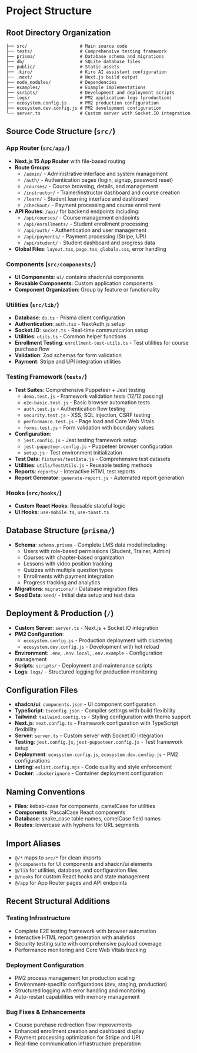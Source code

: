 # Project Structure

## Root Directory Organization

```
├── src/                    # Main source code
├── tests/                  # Comprehensive testing framework
├── prisma/                 # Database schema and migrations
├── db/                     # SQLite database files
├── public/                 # Static assets
├── .kiro/                  # Kiro AI assistant configuration
├── .next/                  # Next.js build output
├── node_modules/           # Dependencies
├── examples/               # Example implementations
├── scripts/                # Development and deployment scripts
├── logs/                   # PM2 application logs (production)
├── ecosystem.config.js     # PM2 production configuration
├── ecosystem.dev.config.js # PM2 development configuration
└── server.ts               # Custom server with Socket.IO integration
```

## Source Code Structure (`src/`)

### App Router (`src/app/`)
- **Next.js 15 App Router** with file-based routing
- **Route Groups**: 
  - `/admin/` - Administrative interface and system management
  - `/auth/` - Authentication pages (login, signup, password reset)
  - `/courses/` - Course browsing, details, and management
  - `/instructor/` - Trainer/instructor dashboard and course creation
  - `/learn/` - Student learning interface and dashboard
  - `/checkout/` - Payment processing and course enrollment
- **API Routes**: `/api/` for backend endpoints including:
  - `/api/courses/` - Course management endpoints
  - `/api/enrollments/` - Student enrollment processing
  - `/api/auth/` - Authentication and user management
  - `/api/payments/` - Payment processing (Stripe, UPI)
  - `/api/student/` - Student dashboard and progress data
- **Global Files**: `layout.tsx`, `page.tsx`, `globals.css`, error handling

### Components (`src/components/`)
- **UI Components**: `ui/` contains shadcn/ui components
- **Reusable Components**: Custom application components
- **Component Organization**: Group by feature or functionality

### Utilities (`src/lib/`)
- **Database**: `db.ts` - Prisma client configuration
- **Authentication**: `auth.tsx` - NextAuth.js setup
- **Socket.IO**: `socket.ts` - Real-time communication setup
- **Utilities**: `utils.ts` - Common helper functions
- **Enrollment Testing**: `enrollment-test-utils.ts` - Test utilities for course purchase flow
- **Validation**: Zod schemas for form validation
- **Payment**: Stripe and UPI integration utilities

### Testing Framework (`tests/`)
- **Test Suites**: Comprehensive Puppeteer + Jest testing
  - `demo.test.js` - Framework validation tests (12/12 passing)
  - `e2e-basic.test.js` - Basic browser automation tests
  - `auth.test.js` - Authentication flow testing
  - `security.test.js` - XSS, SQL injection, CSRF testing
  - `performance.test.js` - Page load and Core Web Vitals
  - `forms.test.js` - Form validation with boundary values
- **Configuration**: 
  - `jest.config.js` - Jest testing framework setup
  - `jest-puppeteer.config.js` - Puppeteer browser configuration
  - `setup.js` - Test environment initialization
- **Test Data**: `fixtures/testData.js` - Comprehensive test datasets
- **Utilities**: `utils/TestUtils.js` - Reusable testing methods
- **Reports**: `reports/` - Interactive HTML test reports
- **Report Generator**: `generate-report.js` - Automated report generation

### Hooks (`src/hooks/`)
- **Custom React Hooks**: Reusable stateful logic
- **UI Hooks**: `use-mobile.ts`, `use-toast.ts`

## Database Structure (`prisma/`)
- **Schema**: `schema.prisma` - Complete LMS data model including:
  - Users with role-based permissions (Student, Trainer, Admin)
  - Courses with chapter-based organization
  - Lessons with video position tracking
  - Quizzes with multiple question types
  - Enrollments with payment integration
  - Progress tracking and analytics
- **Migrations**: `migrations/` - Database migration files
- **Seed Data**: `seed/` - Initial data setup and test data

## Deployment & Production (`/`)
- **Custom Server**: `server.ts` - Next.js + Socket.IO integration
- **PM2 Configuration**: 
  - `ecosystem.config.js` - Production deployment with clustering
  - `ecosystem.dev.config.js` - Development with hot reload
- **Environment**: `.env`, `.env.local`, `.env.example` - Configuration management
- **Scripts**: `scripts/` - Deployment and maintenance scripts
- **Logs**: `logs/` - Structured logging for production monitoring

## Configuration Files
- **shadcn/ui**: `components.json` - UI component configuration
- **TypeScript**: `tsconfig.json` - Compiler settings with build flexibility
- **Tailwind**: `tailwind.config.ts` - Styling configuration with theme support
- **Next.js**: `next.config.ts` - Framework configuration with TypeScript flexibility
- **Server**: `server.ts` - Custom server with Socket.IO integration
- **Testing**: `jest.config.js`, `jest-puppeteer.config.js` - Test framework setup
- **Deployment**: `ecosystem.config.js`, `ecosystem.dev.config.js` - PM2 configurations
- **Linting**: `eslint.config.mjs` - Code quality and style enforcement
- **Docker**: `.dockerignore` - Container deployment configuration

## Naming Conventions
- **Files**: kebab-case for components, camelCase for utilities
- **Components**: PascalCase React components
- **Database**: snake_case table names, camelCase field names
- **Routes**: lowercase with hyphens for URL segments

## Import Aliases
- `@/*` maps to `src/*` for clean imports
- `@/components` for UI components and shadcn/ui elements
- `@/lib` for utilities, database, and configuration files
- `@/hooks` for custom React hooks and state management
- `@/app` for App Router pages and API endpoints

## Recent Structural Additions

### Testing Infrastructure
- Complete E2E testing framework with browser automation
- Interactive HTML report generation with analytics
- Security testing suite with comprehensive payload coverage
- Performance monitoring and Core Web Vitals tracking

### Deployment Configuration
- PM2 process management for production scaling
- Environment-specific configurations (dev, staging, production)
- Structured logging with error handling and monitoring
- Auto-restart capabilities with memory management

### Bug Fixes & Enhancements
- Course purchase redirection flow improvements
- Enhanced enrollment creation and dashboard display
- Payment processing optimization for Stripe and UPI
- Real-time communication infrastructure preparation